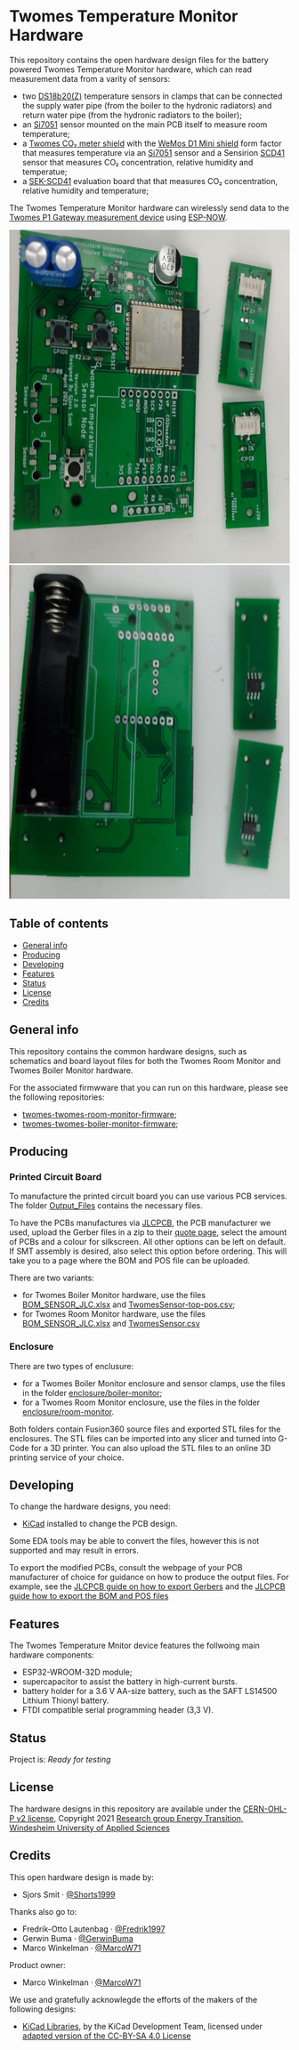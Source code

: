 # Twomes Temperature Monitor Hardware

This repository contains the open hardware design files for the battery powered Twomes Temperature Monitor hardware, which can read measurement data from a varity of sensors:
* two [DS18b20(Z)](https://www.maximintegrated.com/en/products/sensors/DS18B20.html) temperature sensors in clamps that can be connected the supply water pipe (from the boiler to the hydronic radiators) and return water pipe (from the hydronic radiators to the boiler);
* an [Si7051](https://www.silabs.com/sensors/temperature/si705x/device.si7051) sensor mounted 
on the main PCB itself to measure room temperature;
* a [Twomes CO₂ meter shield](https://github.com/energietransitie/twomes-co2-meter-hardware) with the [WeMos D1 Mini shield](https://www.wemos.cc/en/latest/d1_mini_shield/index.html) form factor that measures temperature via an [Si7051](https://www.silabs.com/sensors/temperature/si705x/device.si7051) sensor and a Sensirion [SCD41](https://www.sensirion.com/en/environmental-sensors/carbon-dioxide-sensors/carbon-dioxide-sensor-scd4x/) sensor that measures CO₂ concentration, relative humidity and temperatue;
* a [SEK-SCD41](https://www.sensirion.com/en/environmental-sensors/evaluation-kit-sek-environmental-sensing/evaluation-kit-sek-scd41/) evaluation board that that measures CO₂ concentration, relative humidity and temperature;

The Twomes Temperature Monitor hardware can wirelessly send data to the [Twomes P1 Gateway measurement device](https://github.com/energietransitie/twomes-p1-gateway-firmware) using [ESP-NOW](https://www.espressif.com/en/products/software/esp-now/overview).

<img src="./images/Front.jpg" height="600" /> <img src="./images/Back.jpg" height="600" />

## Table of contents
* [General info](#general-info)
* [Producing](#producing)
* [Developing](#developing) 
* [Features](#features)
* [Status](#status)
* [License](#license)
* [Credits](#credits)

## General info
This repository contains the common hardware designs, such as schematics and board layout files for both the Twomes Room Monitor and Twomes Boiler Monitor hardware.

For the associated firmwware that you can run on this hardware, please see the following repositories:
* [twomes-twomes-room-monitor-firmware](https://github.com/energietransitie/twomes-room-monitor-firmware);
* [twomes-twomes-boiler-monitor-firmware](https://github.com/energietransitie/twomes-boiler-monitor-firmware);

## Producing
### Printed Circuit Board
To manufacture the printed circuit board you can use various PCB services. The folder [Output_Files](./pcb/Output_Files/FABRICATION/) contains the necessary files. 

To have the PCBs manufactures via [JLCPCB](https://www.jlcpcb.com), the PCB manufacturer we used, upload the Gerber files in a zip to their [quote page](https://cart.jlcpcb.com/quote), select the amount of PCBs and a colour for silkscreen. All other options can be left on default. If SMT assembly is desired, also select this option before ordering. This will take you to a page where the BOM and POS file can be uploaded. 

There are two variants:
* for Twomes Boiler Monitor hardware, use the files [BOM_SENSOR_JLC.xlsx](./pcb/Output_Files/FABRICATION/BOM_AND_POS/BOM_SENSOR_JLC.xlsx) and [TwomesSensor-top-pos.csv](./pcb/Output_Files/FABRICATION/BOM_AND_POS/TwomesSensor-top-pos.csv);
* for Twomes Room Monitor hardware, use the files [BOM_SENSOR_JLC.xlsx](./pcb/Output_Files/FABRICATION/BOM_AND_POS/BOM_SENSOR_JLC.xlsx) and [TwomesSensor.csv](./pcb/Output_Files/FABRICATION/BOM_AND_POS/TwomesSensor.csv)

### Enclosure
There are two types of enclusure:
* for a Twomes Boiler Monitor enclosure and sensor clamps, use the files in the folder [enclosure/boiler-monitor](./enclosure/boiler-monitor); 
* for a Twomes Room Monitor enclosure, use the files in the folder [enclosure/room-monitor](./enclosure/room-monitor).

Both folders contain Fusion360 source files and exported STL files for the enclosures. The STL files can be imported into any slicer and turned into G-Code for a 3D printer. You can also upload  the STL files to an online 3D printing service of your choice.

## Developing
To change the hardware designs, you need:
* [KiCad](https://www.kicad.org/download/) installed to change the PCB design. 

Some EDA tools may be able to convert the files, however this is not supported and may result in errors.

To export the modified PCBs, consult the webpage of your PCB manufacturer of choice for guidance on how to produce the output files. For example,  see the [JLCPCB guide on how to export Gerbers](https://support.jlcpcb.com/article/149-how-to-generate-gerber-and-drill-files-in-kicad) and the  [JLCPCB guide how to export the BOM and POS files](https://support.jlcpcb.com/article/84-how-to-generate-the-bom-and-centroid-file-from-kicad)

## Features
The Twomes Temperature Mnitor device features the follwoing main hardware components:
* ESP32-WROOM-32D module;
* supercapacitor to assist the battery in high-current bursts.
* battery holder for a 3.6 V AA-size battery, such as the SAFT LS14500 Lithium Thionyl battery.
* FTDI compatible serial programming header (3,3 V).

## Status
Project is: _Ready for testing_

## License
The hardware designs in this repository are available under the [CERN-OHL-P v2 license](./LICENSE), Copyright 2021 [Research group Energy Transition, Windesheim University of Applied Sciences](https://windesheim.nl/energietransitie)

## Credits
This open hardware design is made by:
* Sjors Smit · [@Shorts1999](https://github.com/Shorts1999)

Thanks also go to:
* Fredrik-Otto Lautenbag ·  [@Fredrik1997](https://github.com/Fredrik1997)
* Gerwin Buma ·  [@GerwinBuma](https://github.com/GerwinBuma) 
* Marco Winkelman · [@MarcoW71](https://github.com/MarcoW71)

Product owner:
* Marco Winkelman · [@MarcoW71](https://github.com/MarcoW71)

We use and gratefully acknowlegde the efforts of the makers of the following designs:
* [KiCad Libraries](https://kicad.github.io/), by the KiCad Development Team, licensed under [adapted version of the CC-BY-SA 4.0 License](https://www.kicad.org/libraries/license/)
